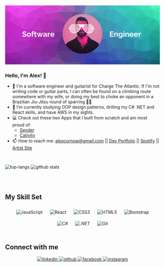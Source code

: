 
![Alexander Curnow, software developer, musician](https://github.com/alexcurnow/alexcurnow/blob/master/Illustrated%20Shutter%20Shades%20Facebook%20Cover.png)


### Hello, I'm Alex! 👋
- 🎸 I'm a software engineer and guitarist for Charge The Atlantic. If I'm not writing code or guitar parts, I can often be found on a climbing route somewhere with my wife, or doing my best to choke an opponent in a Brazilian Jiu-Jitsu round of sparring 🤼‍♂️
- 🌱 I’m currently studying OOP design patterns, drilling my C# .NET and React skills, and have AWS in my sights. 
- 💻 Check out these two Apps that I built from scratch and am most proud of:
     - [Sender](https://github.com/alexcurnow/Sender) 
     - [Cativity](https://github.com/alexcurnow/cativity)
- 📫 How to reach me: alexcurnow@gmail.com || [Dev Portfolio](https://alexcurnow.github.io/my-portfolio/) || [Spotify](https://open.spotify.com/album/7kcsIMvWU0beKTkwJaS3TC?highlight=spotify:track:4iiF3UWDSd3YrJ2teuiDGX) || [Artist Site](https://chargetheatlantic.band/)

<br/>

![top-langs](https://github-readme-stats.vercel.app/api/top-langs?username=alexcurnow&show_icons=true&theme=radical)
![github stats](https://github-readme-stats.vercel.app/api?username=alexcurnow&show_icons=true&theme=radical)

<br/>
<br/>  



## My Skill Set  
<div align="center">  
<img style="margin: 10px" src="https://profilinator.rishav.dev/skills-assets/javascript-original.svg" alt="JavaScript" height="50" />  
<img style="margin: 10px" src="https://profilinator.rishav.dev/skills-assets/react-original-wordmark.svg" alt="React" height="50" />  
<img style="margin: 10px" src="https://profilinator.rishav.dev/skills-assets/css3-original-wordmark.svg" alt="CSS3" height="50" />  
<img style="margin: 10px" src="https://profilinator.rishav.dev/skills-assets/html5-original-wordmark.svg" alt="HTML5" height="50" />  
<img style="margin: 10px" src="https://profilinator.rishav.dev/skills-assets/bootstrap-plain.svg" alt="Bootstrap" height="50" />  
<img style="margin: 10px" src="https://profilinator.rishav.dev/skills-assets/csharp-original.svg" alt="C#" height="50" />  
<img style="margin: 10px" src="https://profilinator.rishav.dev/skills-assets/dot-net-original-wordmark.svg" alt=".NET" height="50" />   
<img style="margin: 10px" src="https://profilinator.rishav.dev/skills-assets/git-scm-icon.svg" alt="Git" height="50" />  
</div>  

<br/>  

## Connect with me  
<div align="center"><a href="https://www.linkedin.com/in/alexcurnow/" target="_blank">
<img src=https://img.shields.io/badge/linkedin-%231E77B5.svg?&style=for-the-badge&logo=linkedin&logoColor=white alt=linkedin style="margin-bottom: 5px;" />
</a>  
<a href="https://github.com/alexcurnow" target="_blank">
<img src=https://img.shields.io/badge/github-%2324292e.svg?&style=for-the-badge&logo=github&logoColor=white alt=github style="margin-bottom: 5px;" />
</a>
<a href="https://www.facebook.com/alexander.curnow/" target="_blank">
<img src=https://img.shields.io/badge/facebook-%232E87FB.svg?&style=for-the-badge&logo=facebook&logoColor=white alt=facebook style="margin-bottom: 5px;" />
</a>
<a href="https://instagram.com/chargetheatlantic" target="_blank">
<img src=https://img.shields.io/badge/instagram-%23000000.svg?&style=for-the-badge&logo=instagram&logoColor=white alt=instagram style="margin-bottom: 5px;" />
</a>

</div>  
  

<br/>  

<!--
**alexcurnow/alexcurnow** is a ✨ _special_ ✨ repository because its `README.md` (this file) appears on your GitHub profile.

Here are some ideas to get you started:
![github stats](https://github-readme-stats.vercel.app/api?username=sarah-hart-landolt)

- 🔭 I’m currently working on ...
- 🌱 I’m currently learning ...
- 👯 I’m looking to collaborate on ...
- 🤔 I’m looking for help with ...
- 💬 Ask me about ...
- 📫 How to reach me: ...
- 😄 Pronouns: ...
- ⚡ Fun fact: I won "Best Hair" from my cohort at Nashville Software School due to my wild, untamable curly mane. 
     - Developers.OrderBy(dev => dev.HairSize).Last())-->
